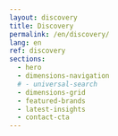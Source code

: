```yaml
---
layout: discovery
title: Discovery
permalink: /en/discovery/
lang: en
ref: discovery
sections:
  - hero
  - dimensions-navigation
  # - universal-search
  - dimensions-grid
  - featured-brands
  - latest-insights
  - contact-cta
---
```

